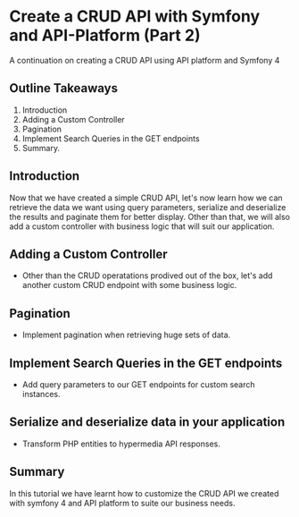 # Create a CRUD API with Symfony and API-Platform (Part 2)
A continuation on creating a CRUD API using API platform and Symfony 4

## Outline Takeaways
1. Introduction
2. Adding a Custom Controller
3. Pagination
4. Implement Search Queries in the GET endpoints
5. Summary.

## Introduction
Now that we have created a simple CRUD API, let's now learn how we can retrieve the data we want using query parameters, serialize and deserialize the results and paginate them for better display. Other than that, we will also add a custom controller with business logic that will suit our application.


## Adding a Custom Controller
 - Other than the CRUD operatations prodived out of the box, let's add another custom CRUD endpoint with some business logic.
 
 ## Pagination
 - Implement pagination when retrieving huge sets of data.
 
 ## Implement Search Queries in the GET endpoints
 - Add query parameters to our GET endpoints for custom search instances.
 
 ## Serialize and deserialize data in your application
 - Transform PHP entities to hypermedia API responses.

 ## Summary
 In this tutorial we have learnt how to customize the CRUD API we created with symfony 4 and API platform to suite our business needs.



